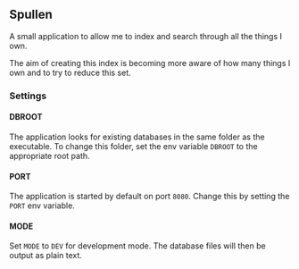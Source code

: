 ## Spullen

A small application to allow me to index and search through all the things I own.

The aim of creating this index is becoming more aware of how many things I own and to try to reduce this set.


### Settings

#### DBROOT

The application looks for existing databases in the same folder as the executable. To change this folder, set the env variable `DBROOT` to the appropriate root path.

#### PORT
The application is started by default on port `8080`. Change this by setting the `PORT` env variable.

#### MODE
Set `MODE` to `DEV` for development mode. The database files will then be output as plain text. 